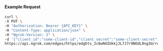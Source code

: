 <!-- Code generated for API Clients. DO NOT EDIT. -->

#### Example Request

```bash
curl \
-X PUT \
-H "Authorization: Bearer {API_KEY}" \
-H "Content-Type: application/json" \
-H "Ngrok-Version: 2" \
-d '{"client_id":"some-client-id","client_secret":"some-client-secret","enabled":true,"issuer":"https://accounts.google.com","scopes":["profile"]}' \
https://api.ngrok.com/edges/https/edghts_2c8wN4IUkkjJL7J7r9NOdL9ng3U/routes/edghtsrt_2c8wN3oq3jWy9QXi0AJo8TJfLoA/oidc
```
